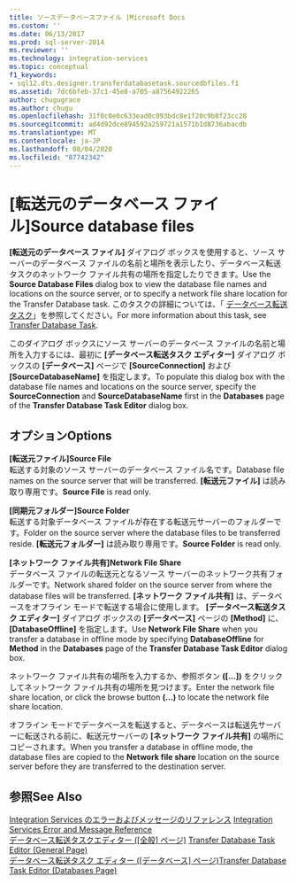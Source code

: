 ```yaml
---
title: ソースデータベースファイル |Microsoft Docs
ms.custom: ''
ms.date: 06/13/2017
ms.prod: sql-server-2014
ms.reviewer: ''
ms.technology: integration-services
ms.topic: conceptual
f1_keywords:
- sql12.dts.designer.transferdatabasetask.sourcedbfiles.f1
ms.assetid: 7dc6bfeb-37c1-45e8-a705-a87564922265
author: chugugrace
ms.author: chugu
ms.openlocfilehash: 31f0c0e0c633ead0c093bdc8e1f20c9b8f23cc28
ms.sourcegitcommit: ad4d92dce894592a259721a1571b1d8736abacdb
ms.translationtype: MT
ms.contentlocale: ja-JP
ms.lasthandoff: 08/04/2020
ms.locfileid: "87742342"
---
```

# <a name="source-database-files"></a><span data-ttu-id="99ab8-102">[転送元のデータベース ファイル]</span><span class="sxs-lookup"><span data-stu-id="99ab8-102">Source database files</span></span>
  <span data-ttu-id="99ab8-103">**[転送元のデータベース ファイル]** ダイアログ ボックスを使用すると、ソース サーバーのデータベース ファイルの名前と場所を表示したり、データベース転送タスクのネットワーク ファイル共有の場所を指定したりできます。</span><span class="sxs-lookup"><span data-stu-id="99ab8-103">Use the **Source Database Files** dialog box to view the database file names and locations on the source server, or to specify a network file share location for the Transfer Database task.</span></span> <span data-ttu-id="99ab8-104">このタスクの詳細については、「 [データベース転送タスク](control-flow/transfer-database-task.md)」を参照してください。</span><span class="sxs-lookup"><span data-stu-id="99ab8-104">For more information about this task, see [Transfer Database Task](control-flow/transfer-database-task.md).</span></span>  
  
 <span data-ttu-id="99ab8-105">このダイアログ ボックスにソース サーバーのデータベース ファイルの名前と場所を入力するには、最初に **[データベース転送タスク エディター]** ダイアログ ボックスの **[データベース]** ページで **[SourceConnection]** および **[SourceDatabaseName]** を指定します。</span><span class="sxs-lookup"><span data-stu-id="99ab8-105">To populate this dialog box with the database file names and locations on the source server, specify the **SourceConnection** and **SourceDatabaseName** first in the **Databases** page of the **Transfer Database Task Editor** dialog box.</span></span>  
  
## <a name="options"></a><span data-ttu-id="99ab8-106">オプション</span><span class="sxs-lookup"><span data-stu-id="99ab8-106">Options</span></span>  
 <span data-ttu-id="99ab8-107">**[転送元ファイル]**</span><span class="sxs-lookup"><span data-stu-id="99ab8-107">**Source File**</span></span>  
 <span data-ttu-id="99ab8-108">転送する対象のソース サーバーのデータベース ファイル名です。</span><span class="sxs-lookup"><span data-stu-id="99ab8-108">Database file names on the source server that will be transferred.</span></span> <span data-ttu-id="99ab8-109">**[転送元ファイル]** は読み取り専用です。</span><span class="sxs-lookup"><span data-stu-id="99ab8-109">**Source File** is read only.</span></span>  
  
 <span data-ttu-id="99ab8-110">**[同期元フォルダー]**</span><span class="sxs-lookup"><span data-stu-id="99ab8-110">**Source Folder**</span></span>  
 <span data-ttu-id="99ab8-111">転送する対象データベース ファイルが存在する転送元サーバーのフォルダーです。</span><span class="sxs-lookup"><span data-stu-id="99ab8-111">Folder on the source server where the database files to be transferred reside.</span></span> <span data-ttu-id="99ab8-112">**[転送元フォルダー]** は読み取り専用です。</span><span class="sxs-lookup"><span data-stu-id="99ab8-112">**Source Folder** is read only.</span></span>  
  
 <span data-ttu-id="99ab8-113">**[ネットワーク ファイル共有]**</span><span class="sxs-lookup"><span data-stu-id="99ab8-113">**Network File Share**</span></span>  
 <span data-ttu-id="99ab8-114">データベース ファイルの転送元となるソース サーバーのネットワーク共有フォルダーです。</span><span class="sxs-lookup"><span data-stu-id="99ab8-114">Network shared folder on the source server from where the database files will be transferred.</span></span> <span data-ttu-id="99ab8-115">**[ネットワーク ファイル共有]** は、データベースをオフライン モードで転送する場合に使用します。 **[データベース転送タスク エディター]** ダイアログ ボックスの **[データベース]** ページの **[Method]** に、 **[DatabaseOffline]** を指定します。</span><span class="sxs-lookup"><span data-stu-id="99ab8-115">Use **Network File Share** when you transfer a database in offline mode by specifying **DatabaseOffline** for **Method** in the **Databases** page of the **Transfer Database Task Editor** dialog box.</span></span>  
  
 <span data-ttu-id="99ab8-116">ネットワーク ファイル共有の場所を入力するか、参照ボタン **([...])** をクリックしてネットワーク ファイル共有の場所を見つけます。</span><span class="sxs-lookup"><span data-stu-id="99ab8-116">Enter the network file share location, or click the browse button **(...)** to locate the network file share location.</span></span>  
  
 <span data-ttu-id="99ab8-117">オフライン モードでデータベースを転送すると、データベースは転送先サーバーに転送される前に、転送元サーバーの **[ネットワーク ファイル共有]** の場所にコピーされます。</span><span class="sxs-lookup"><span data-stu-id="99ab8-117">When you transfer a database in offline mode, the database files are copied to the **Network file share** location on the source server before they are transferred to the destination server.</span></span>  
  
## <a name="see-also"></a><span data-ttu-id="99ab8-118">参照</span><span class="sxs-lookup"><span data-stu-id="99ab8-118">See Also</span></span>  
 <span data-ttu-id="99ab8-119">[Integration Services のエラーおよびメッセージのリファレンス](../../2014/integration-services/integration-services-error-and-message-reference.md) </span><span class="sxs-lookup"><span data-stu-id="99ab8-119">[Integration Services Error and Message Reference](../../2014/integration-services/integration-services-error-and-message-reference.md) </span></span>  
 <span data-ttu-id="99ab8-120">[データベース転送タスクエディター &#40;[全般] ページ&#41;](general-page-of-integration-services-designers-options.md) </span><span class="sxs-lookup"><span data-stu-id="99ab8-120">[Transfer Database Task Editor &#40;General Page&#41;](general-page-of-integration-services-designers-options.md) </span></span>  
 <span data-ttu-id="99ab8-121">[データベース転送タスク エディター ([データベース] ページ)](../../2014/integration-services/transfer-database-task-editor-databases-page.md)</span><span class="sxs-lookup"><span data-stu-id="99ab8-121">[Transfer Database Task Editor &#40;Databases Page&#41;](../../2014/integration-services/transfer-database-task-editor-databases-page.md)</span></span>  
  
  
